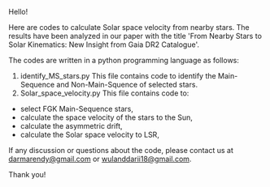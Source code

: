 Hello!

Here are codes to calculate Solar space velocity from nearby stars. The results have been analyzed in our paper with the title 'From Nearby Stars to Solar Kinematics: New Insight from Gaia DR2 Catalogue'. 

The codes are written in a python programming language as follows:
1. identify_MS_stars.py 
This file contains code to identify the Main-Sequence and Non-Main-Squence of selected stars.
2. Solar_space_velocity.py
This file contains code to:
- select FGK Main-Sequence stars,
- calculate the space velocity of the stars to the Sun,
- calculate the asymmetric drift,
- calculate the Solar space velocity to LSR,

If any discussion or questions about the code, please contact us at darmarendy@gmail.com or wulanddarii18@gmail.com.

Thank you!
